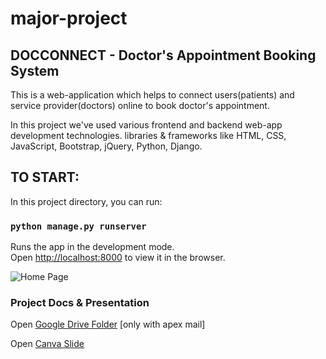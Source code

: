 # major-project

## DOCCONNECT -  Doctor's Appointment Booking System

This is a web-application which helps to connect users(patients) and service provider(doctors) online to book doctor's appointment.

In this project we've used various frontend and backend web-app development technologies. libraries & frameworks like HTML, CSS, JavaScript, Bootstrap, jQuery, Python, Django.


## TO START:

In this project directory, you can run:

### `python manage.py runserver`

Runs the app in the development mode.\
Open [http://localhost:8000](http://localhost:8000) to view it in the browser.


![Home Page](https://github.com/ishwors/major-project/blob/develop/Docconnect.png?raw=true)


### Project Docs & Presentation
Open [Google Drive Folder](https://drive.google.com/file/d/1l_dbwRFt90GqZkVZGP9nAgoELuCpccEU/view?usp=sharing) [only with apex mail]

Open [Canva Slide](https://www.canva.com/design/DAFpWS-QAxE/uidgwogwEyJSrSqoK_H5lA/edit?utm_content=DAFpWS-QAxE&utm_campaign=designshare&utm_medium=link2&utm_source=sharebutton)